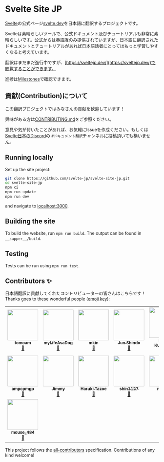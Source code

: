 
# Svelte Site JP

[Svelte](https://github.com/sveltejs/svelte)の公式ページ[svelte.dev](https://svelte.dev/)を日本語に翻訳するプロジェクトです。

Svelteは素晴らしいツールで、公式ドキュメント及びチュートリアルも非常に素晴らしいです。公式からは英語版のみ提供されていますが、日本語に翻訳されたドキュメントとチュートリアルがあれば日本語話者にとってはもっと学習しやすくなると考えています。

翻訳はまだまだ進行中ですが、[https://sveltejp.dev/](https://sveltejp.dev/)で閲覧することができます。

進捗は[Milestones](https://github.com/svelte-jp/svelte-site-jp/milestones)で確認できます。


## 貢献(Contribution)について

この翻訳プロジェクトではみなさんの貢献を歓迎しています！

興味がある方は[CONTRIBUTING.md](https://github.com/svelte-jp/svelte-site-jp/blob/master/CONTRIBUTING.md)をご参照ください。

意見や気が付いたことがあれば、お気軽にIssueを作成ください。もしくは[Svelte日本のDiscord](https://discord.com/invite/YTXq3ZtBbx)の `#ドキュメント翻訳`チャンネルに投稿頂いても構いません。

## Running locally

Set up the site project:

```bash
git clone https://github.com/svelte-jp/svelte-site-jp.git
cd svelte-site-jp
npm ci
npm run update
npm run dev
```

and navigate to [localhost:3000](http://localhost:3000).


## Building the site

To build the website, run `npm run build`. The output can be found in `__sapper__/build`.

## Testing

Tests can be run using `npm run test`.


## Contributors ✨

日本語翻訳に貢献してくれたコントリビューターの皆さんはこちらです！  
Thanks goes to these wonderful people ([emoji key](https://allcontributors.org/docs/en/emoji-key)):

<!-- ALL-CONTRIBUTORS-LIST:START - Do not remove or modify this section -->
<!-- prettier-ignore-start -->
<!-- markdownlint-disable -->
<table>
  <tr>
    <td align="center"><a href="https://github.com/tomoam"><img src="https://avatars.githubusercontent.com/u/29677552?v=4?s=100" width="100px;" alt=""/><br /><sub><b>tomoam</b></sub></a><br /><a href="https://github.com/svelte-jp/svelte-site-jp/commits?author=tomoam" title="Documentation">📖</a></td>
    <td align="center"><a href="https://github.com/myLifeAsaDog"><img src="https://avatars.githubusercontent.com/u/18300178?v=4?s=100" width="100px;" alt=""/><br /><sub><b>myLifeAsaDog</b></sub></a><br /><a href="https://github.com/svelte-jp/svelte-site-jp/commits?author=myLifeAsaDog" title="Documentation">📖</a></td>
    <td align="center"><a href="https://github.com/Makohan"><img src="https://avatars.githubusercontent.com/u/32333141?v=4?s=100" width="100px;" alt=""/><br /><sub><b>mkin</b></sub></a><br /><a href="https://github.com/svelte-jp/svelte-site-jp/commits?author=Makohan" title="Documentation">📖</a></td>
    <td align="center"><a href="https://qiita.com/jay-es"><img src="https://avatars.githubusercontent.com/u/46585162?v=4?s=100" width="100px;" alt=""/><br /><sub><b>Jun Shindo</b></sub></a><br /><a href="https://github.com/svelte-jp/svelte-site-jp/commits?author=jay-es" title="Documentation">📖</a></td>
    <td align="center"><a href="https://speakerdeck.com/clown0082"><img src="https://avatars.githubusercontent.com/u/4125257?v=4?s=100" width="100px;" alt=""/><br /><sub><b>Keeth Kuwahara</b></sub></a><br /><a href="https://github.com/svelte-jp/svelte-site-jp/commits?author=kkeeth" title="Documentation">📖</a></td>
    <td align="center"><a href="https://github.com/oekazuma"><img src="https://avatars.githubusercontent.com/u/29580221?v=4?s=100" width="100px;" alt=""/><br /><sub><b>Kazuma Oe</b></sub></a><br /><a href="https://github.com/svelte-jp/svelte-site-jp/commits?author=oekazuma" title="Documentation">📖</a></td>
    <td align="center"><a href="https://github.com/Shunpoco"><img src="https://avatars.githubusercontent.com/u/25903627?v=4?s=100" width="100px;" alt=""/><br /><sub><b>Shunpoco</b></sub></a><br /><a href="https://github.com/svelte-jp/svelte-site-jp/commits?author=Shunpoco" title="Documentation">📖</a></td>
  </tr>
  <tr>
    <td align="center"><a href="https://github.com/ampcpmgp"><img src="https://avatars.githubusercontent.com/u/13173632?v=4?s=100" width="100px;" alt=""/><br /><sub><b>ampcpmgp</b></sub></a><br /><a href="https://github.com/svelte-jp/svelte-site-jp/commits?author=ampcpmgp" title="Documentation">📖</a></td>
    <td align="center"><a href="https://github.com/takoyaro"><img src="https://avatars.githubusercontent.com/u/54836677?v=4?s=100" width="100px;" alt=""/><br /><sub><b>Jimmy</b></sub></a><br /><a href="https://github.com/svelte-jp/svelte-site-jp/commits?author=takoyaro" title="Documentation">📖</a></td>
    <td align="center"><a href="https://github.com/jdkfx"><img src="https://avatars.githubusercontent.com/u/40142697?v=4?s=100" width="100px;" alt=""/><br /><sub><b>Haruki Tazoe</b></sub></a><br /><a href="https://github.com/svelte-jp/svelte-site-jp/commits?author=jdkfx" title="Documentation">📖</a></td>
    <td align="center"><a href="https://shin1127.github.io/myPortfolio/"><img src="https://avatars.githubusercontent.com/u/56531152?v=4?s=100" width="100px;" alt=""/><br /><sub><b>shin1127</b></sub></a><br /><a href="https://github.com/svelte-jp/svelte-site-jp/commits?author=shin1127" title="Documentation">📖</a></td>
    <td align="center"><a href="https://twilink.click/mikeanakida"><img src="https://avatars.githubusercontent.com/u/32151765?v=4?s=100" width="100px;" alt=""/><br /><sub><b>manaki</b></sub></a><br /><a href="https://github.com/svelte-jp/svelte-site-jp/commits?author=manak1" title="Documentation">📖</a></td>
    <td align="center"><a href="https://github.com/knj4484"><img src="https://avatars.githubusercontent.com/u/11140280?v=4?s=100" width="100px;" alt=""/><br /><sub><b>knj4484</b></sub></a><br /><a href="https://github.com/svelte-jp/svelte-site-jp/commits?author=knj4484" title="Documentation">📖</a></td>
    <td align="center"><a href="https://katanugramer.hatenablog.com/"><img src="https://avatars.githubusercontent.com/u/42486288?v=4?s=100" width="100px;" alt=""/><br /><sub><b>miruoo</b></sub></a><br /><a href="https://github.com/svelte-jp/svelte-site-jp/commits?author=miily8310s" title="Documentation">📖</a></td>
  </tr>
  <tr>
    <td align="center"><a href="https://portfolio.mouse484.tk/"><img src="https://avatars.githubusercontent.com/u/38714187?v=4?s=100" width="100px;" alt=""/><br /><sub><b>mouse_484</b></sub></a><br /><a href="https://github.com/svelte-jp/svelte-site-jp/commits?author=mouse484" title="Documentation">📖</a></td>
  </tr>
</table>

<!-- markdownlint-restore -->
<!-- prettier-ignore-end -->

<!-- ALL-CONTRIBUTORS-LIST:END -->

This project follows the [all-contributors](https://github.com/all-contributors/all-contributors) specification. Contributions of any kind welcome!
